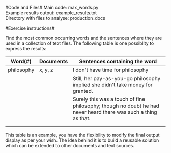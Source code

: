 
#Code and Files#
Main code: max_words.py  
Example results output: example_results.txt  
Directory with files to analyse: production_docs  


#Exercise instructions#

Find the most common occurring words and the sentences where they are used in a collection of text files. The following table is one possiblity to express the results:



| Word(#)    | Documents | Sentences containing the word                                                                                                                                                                                                    |
|------------|-----------|----------------------------------------------------------------------------------------------------------------------------------------------------------------------------------------------------------------------------------|
| philosophy | x, y, z   | I don't have time for philosophy     |
|            |           | Still, her pay-as-you-go philosophy implied she didn't take money for granted.                                                                                                                                                                                                                                 |
|            |           |   Surely this was a touch of fine philosophy; though no doubt he had never heard there was such a thing as that.                                                                                                                                                                                                                               |
|            |           |                                                                                                                                                                                                                                  |
|            |           |                                                                                                                                                                                                                                  |

This table is an example, you have the flexibility to modify the final output display as per your wish.
The idea behind it is to build a reusable solution which can be extended to other documents and text sources.





